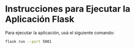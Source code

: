 # Instrucciones para Ejecutar la Aplicación Flask

Para ejecutar la aplicación, usá el siguiente comando:

```bash
flask run --port 5001
